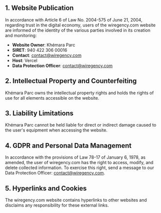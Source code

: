 ## 1. Website Publication

In accordance with Article 6 of Law No. 2004-575 of June 21, 2004, regarding trust in the digital economy, users of the wiregency.com website are informed of the identity of the various parties involved in its creation and monitoring:

- **Website Owner**: Khémara Parc
- **SIRET**: 940 422 306 00016
- **Contact**: contact@wiregency.com
- **Host**: Vercel
- **Data Protection Officer**: contact@wiregency.com

## 2. Intellectual Property and Counterfeiting

Khémara Parc owns the intellectual property rights and holds the rights of use for all elements accessible on the website.

## 3. Liability Limitations

Khémara Parc cannot be held liable for direct or indirect damage caused to the user's equipment when accessing the website.

## 4. GDPR and Personal Data Management

In accordance with the provisions of Law 78-17 of January 6, 1978, as amended, the user of wiregency.com has the right to access, modify, and delete collected information. To exercise this right, send a message to our Data Protection Officer: contact@wiregency.com.

## 5. Hyperlinks and Cookies

The wiregency.com website contains hyperlinks to other websites and disclaims any responsibility for these external links.